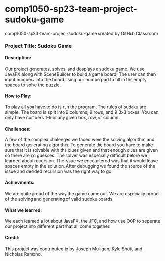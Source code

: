 # comp1050-sp23-team-project-sudoku-game
comp1050-sp23-team-project-sudoku-game created by GitHub Classroom

### Project Title: Sudoku Game

#### Description:
Our project generates, solves, and desplays a sudoku game. We use JavaFX along with SceneBuilder to build a game board. The user can then input numbers into the board using our numberpad to fill in the empty spaces to solve the puzzle.

#### How to Play:
To play all you have to do is run the program. The rules of sudoku are simple. The board is split into 9 columns, 9 rows, and 9 3x3 boxes. You can only have numbers 1-9 in any given box, row, or column. 

#### Challenges:
A few of the complex chalenges we faced were the solving algorithm and the board generating algorithm. To generate the board you have to make sure that it is solvable with the clues given and that enough clues are given so there are no guesses. The solver was especially difficult before we learned about recursion. The issue we encountered was that it would leave spaces empty in the solution. After debugging we found the source of the issue and decided recursion was the right way to go.

#### Achievments:
We are quite proud of the way the game came out. We are especially proud of the solving and generating of valid sudoku boards.

#### What we leanred:
We each learned a lot about JavaFX, the JFC, and how use OOP to seperate our project into different part that all come together.

#### Credit:
This project was contributed to by Joseph Mulligan, Kyle Shott, and Nicholas Ramond.




